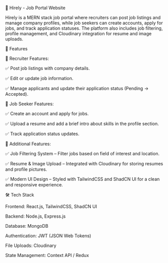 🚀 Hirely - Job Portal Website



Hirely is a MERN stack job portal where recruiters can post job listings and manage company profiles, while job seekers can create accounts, apply for jobs, and track application statuses. The platform also includes job filtering, profile management, and Cloudinary integration for resume and image uploads.


🌟 Features

🔹 Recruiter Features:

✅ Post job listings with company details.

✅ Edit or update job information.

✅ Manage applicants and update their application status (Pending → Accepted).

🔹 Job Seeker Features:

✅ Create an account and apply for jobs.

✅ Upload a resume and add a brief intro about skills in the profile section.

✅ Track application status updates.


🔹 Additional Features:

✅ Job Filtering System – Filter jobs based on field of interest and location.

✅ Resume & Image Upload – Integrated with Cloudinary for storing resumes and profile pictures.

✅ Modern UI Design – Styled with TailwindCSS and ShadCN UI for a clean and responsive experience.


🛠 Tech Stack

Frontend: React.js, TailwindCSS, ShadCN UI


Backend: Node.js, Express.js


Database: MongoDB


Authentication: JWT (JSON Web Tokens)


File Uploads: Cloudinary


State Management: Context API / Redux 

